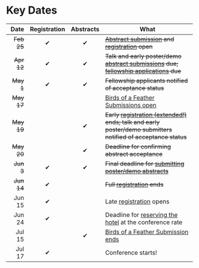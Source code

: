 <slot name="/events/gcc2022/header" />

# Key Dates

| Date   | Registration | Abstracts | What |
| -----: | :---: | :---: | --- |
| ~~Feb 25~~  | ✔ | ✔ | ~~[Abstract submission](/events/gcc2022/abstracts/) and [registration](/events/gcc2022/register/) open~~ |
| ~~Apr  12~~ | ✔ | ✔ | ~~Talk and early poster/demo [abstract submissions](/events/gcc2022/abstracts/) due; [fellowship applications](/events/gcc2022/register#gcc2022-fellowships) due~~ |
| ~~May  1~~  | ✔ | ✔ | ~~Fellowship applicants notified of acceptance status~~ |
| ~~May 17~~ |  | | [Birds of a Feather Submissions open](https://bit.ly/gcc2022-submit-bof) |
| ~~May  19~~ |   | ✔ | ~~Early [registration (extended!)](/events/gcc2022/register/) ends; talk and early poster/demo submitters notified of acceptance status~~ |
| ~~May  20~~ |   | ✔ | ~~Deadline for confirming abstract acceptance~~ |
| ~~Jun  3~~ | ✔ | ✔ | ~~Final deadline for [submitting poster/demo abstracts](/events/gcc2022/abstracts/)~~ |
| ~~Jun 14~~ | ✔ |   | ~~Full [registration](/events/gcc2022/register/) ends~~ |
| Jun 15 | ✔ |   | Late [registration](/events/gcc2022/register/) opens |
| Jun 24 | ✔ |   | Deadline for [reserving the hotel](https://www.marriott.com/event-reservations/reservation-link.mi?id=1645812815669&key=GRP&app=resvlink) at the conference rate |
| Jul 15 |   | ✔ | [Birds of a Feather Submission ends](https://bit.ly/gcc2022-submit-bof) |
| Jul 17 | ✔ |   | Conference starts! |
